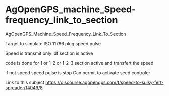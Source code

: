 # AgOpenGPS_machine_Speed-frequency_link_to_section
AgOpenGPS_Machine_Speed_Frequency_Link_To_Section

Target to simulate ISO 11786 plug   speed  pulse

Speed  is  transmit  only  idf section  is active 

code is   done  for 1   or  1-2  or  1-2-3  section active   and  transfert  the speed

if not speed speed pulse  is stop 
Can permit to activate  seed controler 


Link to this subject 
 https://discourse.agopengps.com/t/speed-to-sulky-fert-spreader/14049/8

